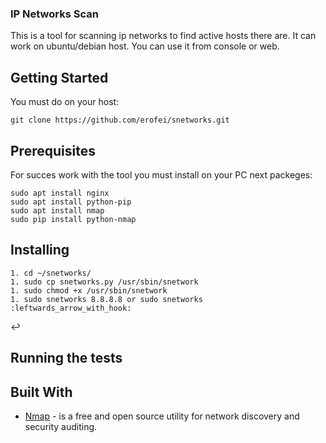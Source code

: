 ### IP Networks Scan

This is a tool for scanning ip networks to find active hosts there are. It can work on ubuntu/debian host. You can use it from console or web.

## Getting Started

You must do on your host:

```
git clone https://github.com/erofei/snetworks.git
```

## Prerequisites

For succes work with the tool you must install on your PC next packeges:

```
sudo apt install nginx
sudo apt install python-pip
sudo apt install nmap 
sudo pip install python-nmap
```

## Installing

```
1. cd ~/snetworks/
1. sudo cp snetworks.py /usr/sbin/snetwork
1. sudo chmod +x /usr/sbin/snetwork
1. sudo snetworks 8.8.8.8 or sudo snetworks :leftwards_arrow_with_hook:
```
:leftwards_arrow_with_hook:

## Running the tests

## Built With

* [Nmap](https://nmap.org/) - is a free and open source utility for network discovery and security auditing. 
